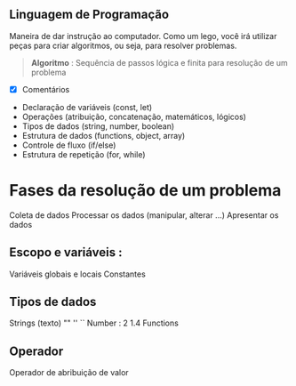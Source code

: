 ## Linguagem de Programação

Maneira de dar instrução ao computador.
Como um lego, você irá utilizar peças para criar algoritmos, ou seja, para resolver problemas.

> **Algoritmo** : Sequência de passos lógica e finita para resolução de um problema

- [x] Comentários
- Declaração de variáveis (const, let)
- Operações (atribuição, concatenação, matemáticos, lógicos)
- Tipos de dados (string, number, boolean)
- Estrutura de dados (functions, object, array)
- Controle de fluxo (if/else)
- Estrutura de repetição (for, while)

# Fases da resolução de um problema

Coleta de dados
Processar os dados (manipular, alterar ...)
Apresentar os dados

## Escopo e variáveis :

Variáveis globais e locais
Constantes

## Tipos de dados

Strings (texto) "" '' ``
Number : 2 1.4
Functions

## Operador

Operador de abribuição de valor